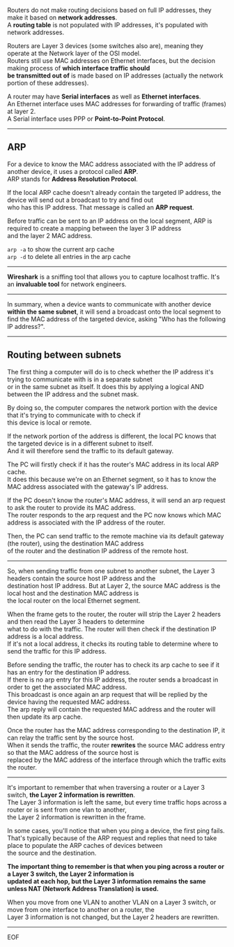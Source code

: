 Routers do not make routing decisions based on full IP addresses, they make it based on **network addresses**.  
A **routing table** is not populated with IP addresses, it's populated with network addresses.  

Routers are Layer 3 devices (some switches also are), meaning they operate at the Network layer of the OSI model.  
Routers still use MAC addresses on Ethernet interfaces, but the decision making process of **which interface traffic should  
be transmitted out of** is made based on IP addresses (actually the network portion of these addresses).  

A router may have **Serial interfaces** as well as **Ethernet interfaces**.  
An Ethernet interface uses MAC addresses for forwarding of traffic (frames) at layer 2.  
A Serial interface uses PPP or **Point-to-Point Protocol**.  

---

## ARP

For a device to know the MAC address associated with the IP address of another device, it uses a protocol called **ARP**.  
ARP stands for **Address Resolution Protocol**.  

If the local ARP cache doesn't already contain the targeted IP address, the device will send out a broadcast to try and find out  
who has this IP address. That message is called an **ARP request**.  

Before traffic can be sent to an IP address on the local segment, ARP is required to create a mapping between the layer 3 IP address  
and the layer 2 MAC address.  

`arp -a` to show the current arp cache  
`arp -d` to delete all entries in the arp cache

---

**Wireshark** is a sniffing tool that allows you to capture localhost traffic. It's an **invaluable tool** for network engineers.  

---

In summary, when a device wants to communicate with another device **within the same subnet**, it will send a broadcast onto the 
local segment to find the MAC address of the targeted device, asking "Who has the following IP address?".

---

## Routing between subnets

The first thing a computer will do is to check whether the IP address it's trying to communicate with is in a separate subnet  
or in the same subnet as itself. It does this by applying a logical AND between the IP address and the subnet mask.  

By doing so, the computer compares the network portion with the device that it's trying to communicate with to check if  
this device is local or remote.  

If the network portion of the address is different, the local PC knows that the targeted device is in a different subnet to itself.  
And it will therefore send the traffic to its default gateway.  

The PC will firstly check if it has the router's MAC address in its local ARP cache.  
It does this because we're on an Ethernet segment, so it has to know the MAC address associated with the gateway's IP address.

If the PC doesn't know the router's MAC address, it will send an arp request to ask the router to provide its MAC address.  
The router responds to the arp request and the PC now knows which MAC address is associated with the IP address of the router.  

Then, the PC can send traffic to the remote machine via its default gateway (the router), using the destination MAC address  
of the router and the destination IP address of the remote host.  

---

So, when sending traffic from one subnet to another subnet, the Layer 3 headers contain the source host IP address and the  
destination host IP address. But at Layer 2, the source MAC address is the local host and the destination MAC address is  
the local router on the local Ethernet segment.  

When the frame gets to the router, the router will strip the Layer 2 headers and then read the Layer 3 headers to determine  
what to do with the traffic. The router will then check if the destination IP address is a local address.  
If it's not a local address, it checks its routing table to determine where to send the traffic for this IP address.  

Before sending the traffic, the router has to check its arp cache to see if it has an entry for the destination IP address.  
If there is no arp entry for this IP address, the router sends a broadcast in order to get the associated MAC address.  
This broadcast is once again an arp request that will be replied by the device having the requested MAC address.  
The arp reply will contain the requested MAC address and the router will then update its arp cache.  

Once the router has the MAC address corresponding to the destination IP, it can relay the traffic sent by the source host.  
When it sends the traffic, the router **rewrites** the source MAC address entry so that the MAC address of the source host is   
replaced by the MAC address of the interface through which the traffic exits the router.  

---

It's important to remember that when traversing a router or a Layer 3 switch, **the Layer 2 information is rewritten**.  
The Layer 3 information is left the same, but every time traffic hops across a router or is sent from one vlan to another,  
the Layer 2 information is rewritten in the frame.  

In some cases, you'll notice that when you ping a device, the first ping fails.  
That's typically because of the ARP request and replies that need to take place to populate the ARP caches of devices between  
the source and the destination.  

**The important thing to remember is that when you ping across a router or a Layer 3 switch, the Layer 2 information is  
updated at each hop, but the Layer 3 information remains the same unless NAT (Network Address Translation) is used.**  

When you move from one VLAN to another VLAN on a Layer 3 switch, or move from one interface to another on a router, the  
Layer 3 information is not changed, but the Layer 2 headers are rewritten. 


---
EOF
